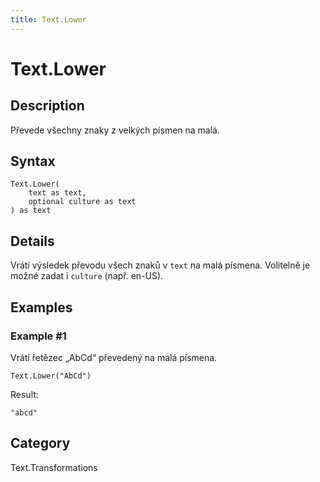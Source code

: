 ```yaml
---
title: Text.Lower
---
```


# Text.Lower


## Description

Převede všechny znaky z velkých písmen na malá.


## Syntax

```powerquery
Text.Lower(
    text as text,
    optional culture as text
) as text
```


## Details

Vrátí výsledek převodu všech znaků v <code>text</code> na malá písmena. Volitelně je možné zadat i <code>culture</code> (např. en-US).


## Examples

### Example #1 
Vrátí řetězec „AbCd“ převedený na malá písmena.
```powerquery
Text.Lower("AbCd")
```

Result: 
```powerquery
"abcd"
```




## Category
Text.Transformations

